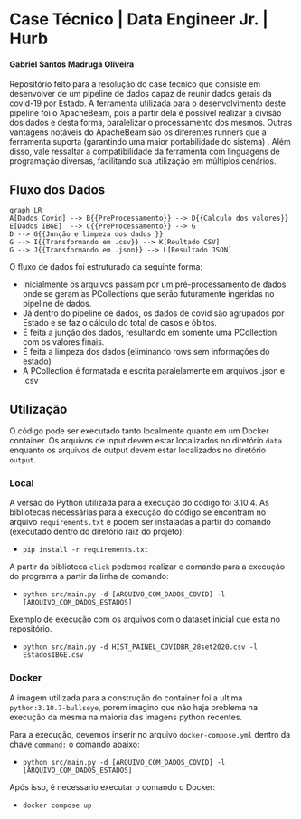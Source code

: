 # Case Técnico | Data Engineer Jr. | Hurb

#### Gabriel Santos Madruga Oliveira
 
 Repositório feito para a resolução do case técnico que consiste em desenvolver de um pipeline de dados capaz de reunir dados gerais da covid-19 por Estado. A ferramenta utilizada para o desenvolvimento deste pipeline foi o ApacheBeam, pois a partir dela é possível realizar a divisão dos dados e desta forma, paralelizar o processamento dos mesmos.
 Outras vantagens notáveis do ApacheBeam são os diferentes runners que a ferramenta suporta (garantindo uma maior portabilidade do sistema) . Além disso, vale ressaltar a compatibilidade da ferramenta com linguagens de programação diversas, facilitando sua utilização em múltiplos cenários.

## Fluxo dos Dados

```mermaid
graph LR
A[Dados Covid] --> B{{PreProcessamento}} --> D{{Calculo dos valores}}
E[Dados IBGE]  --> C{{PreProcessamento}} --> G
D --> G{{Junção e limpeza dos dados }} 
G --> I{{Transformando em .csv}} --> K[Reultado CSV] 
G --> J{{Transformando em .json}} --> L[Resultado JSON]
```

O fluxo de dados foi estruturado da seguinte forma:

- Inicialmente os arquivos passam por um pré-processamento de dados onde se geram as PCollections que serão futuramente ingeridas no pipeline de dados.
- Já dentro do pipeline de dados, os dados de covid são agrupados por Estado e se faz o cálculo do total de casos e óbitos.
- É feita a junção dos dados, resultando em somente uma PCollection com os valores finais.
- É feita a limpeza dos dados (eliminando rows sem informações do estado)
- A PCollection é formatada e escrita paralelamente em arquivos .json e .csv

## Utilização 

O código pode ser executado tanto localmente quanto em um Docker container. Os arquivos de input devem estar localizados no diretório `data` enquanto os arquivos de output devem estar localizados no diretório `output`. 

### Local

A versão do Python utilizada para a execução do código foi 3.10.4.
As bibliotecas necessárias para a execução do código se encontram no arquivo `requirements.txt` e podem ser instaladas a partir do comando (executado dentro do diretório raiz do projeto):

- `pip install -r requirements.txt`

A partir da biblioteca `click` podemos realizar o comando para a execução do programa a partir da linha de comando:
- `python src/main.py -d [ARQUIVO_COM_DADOS_COVID] -l [ARQUIVO_COM_DADOS_ESTADOS]`

Exemplo de execução com os arquivos com o dataset inicial que esta no repositório.

- `python src/main.py -d HIST_PAINEL_COVIDBR_28set2020.csv -l EstadosIBGE.csv`

### Docker

A imagem utilizada para a construção do container foi a ultima `python:3.10.7-bullseye`, porém imagino que não haja problema na execução da mesma na maioria das imagens python recentes.

Para a execução, devemos inserir no arquivo `docker-compose.yml` dentro da chave `command:` o comando abaixo:

- `python src/main.py -d [ARQUIVO_COM_DADOS_COVID] -l [ARQUIVO_COM_DADOS_ESTADOS]`

Após isso, é necessario executar o comando o Docker:

- `docker compose up` 
